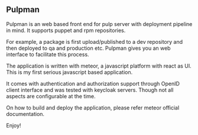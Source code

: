 ## Pulpman

Pulpman is an web based front end for pulp server with deployment pipeline in mind. It supports puppet and rpm repositories.

For example, a package is first upload/published to a dev repository and then deployed to qa and production etc. Pulpman gives you an web interface to facilitate this process.

The application is written with meteor, a javascript platform with react as UI. This is my first serious javascript based application.

It comes with authentication and authorization support through OpenID client interface and was tested with keycloak servers. Though not all aspects are configurable at the time.

On how to build and deploy the application, please refer meteor official documentation.

Enjoy!